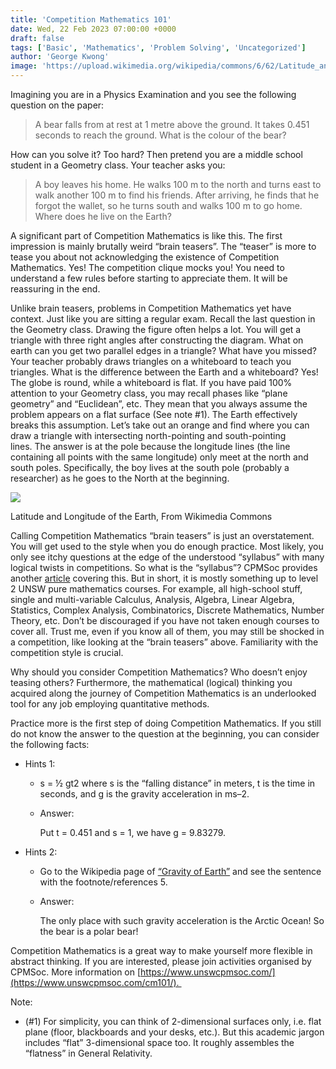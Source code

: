```yaml
---
title: 'Competition Mathematics 101'
date: Wed, 22 Feb 2023 07:00:00 +0000
draft: false
tags: ['Basic', 'Mathematics', 'Problem Solving', 'Uncategorized']
author: 'George Kwong'
image: 'https://upload.wikimedia.org/wikipedia/commons/6/62/Latitude_and_Longitude_of_the_Earth.svg'
---
```


Imagining you are in a Physics Examination and you see the following question on the paper:

<!--more-->

> A bear falls from at rest at 1 metre above the ground. It takes 0.451 seconds to reach the ground. What is the colour of the bear?

How can you solve it? Too hard? Then pretend you are a middle school student in a Geometry class. Your teacher asks you:

> A boy leaves his home. He walks 100 m to the north and turns east to walk another 100 m to find his friends. After arriving, he finds that he forgot the wallet, so he turns south and walks 100 m to go home. Where does he live on the Earth?

A significant part of Competition Mathematics is like this. The first impression is mainly brutally weird “brain teasers”. The “teaser” is more to tease you about not acknowledging the existence of Competition Mathematics. Yes! The competition clique mocks you! You need to understand a few rules before starting to appreciate them. It will be reassuring in the end.

Unlike brain teasers, problems in Competition Mathematics yet have context. Just like you are sitting a regular exam. Recall the last question in the Geometry class. Drawing the figure often helps a lot. You will get a triangle with three right angles after constructing the diagram. What on earth can you get two parallel edges in a triangle? What have you missed? Your teacher probably draws triangles on a whiteboard to teach you triangles. What is the difference between the Earth and a whiteboard? Yes! The globe is round, while a whiteboard is flat. If you have paid 100% attention to your Geometry class, you may recall phases like “plane geometry” and “Euclidean”, etc. They mean that you always assume the problem appears on a flat surface (See note #1). The Earth effectively breaks this assumption. Let’s take out an orange and find where you can draw a triangle with intersecting north-pointing and south-pointing lines. The answer is at the pole because the longitude lines (the line containing all points with the same longitude) only meet at the north and south poles. Specifically, the boy lives at the south pole (probably a researcher) as he goes to the North at the beginning. 

![](https://upload.wikimedia.org/wikipedia/commons/6/62/Latitude_and_Longitude_of_the_Earth.svg)

Latitude and Longitude of the Earth, From Wikimedia Commons

Calling Competition Mathematics “brain teasers” is just an overstatement. You will get used to the style when you do enough practice. Most likely, you only see itchy questions at the edge of the understood “syllabus” with many logical twists in competitions. So what is the “syllabus”? CPMSoc provides another [article](https://www.unswcpmsoc.com/cm101/) covering this. But in short, it is mostly something up to level 2 UNSW pure mathematics courses. For example, all high-school stuff, single and multi-variable Calculus, Analysis, Algebra, Linear Algebra, Statistics, Complex Analysis, Combinatorics, Discrete Mathematics, Number Theory, etc. Don’t be discouraged if you have not taken enough courses to cover all. Trust me, even if you know all of them, you may still be shocked in a competition, like looking at the “brain teasers” above. Familiarity with the competition style is crucial.

Why should you consider Competition Mathematics? Who doesn’t enjoy teasing others? Furthermore, the mathematical (logical) thinking you acquired along the journey of Competition Mathematics is an underlooked tool for any job employing quantitative methods.

Practice more is the first step of doing Competition Mathematics. If you still do not know the answer to the question at the beginning, you can consider the following facts:

*   Hints 1:
    *   s = ½ gt2 where s is the “falling distance” in meters, t is the time in seconds, and g is the gravity acceleration in ms–2.
        
    *   Answer:  
        
        Put t = 0.451 and s = 1, we have g = 9.83279.
        
*   Hints 2:
    *   Go to the Wikipedia page of [“Gravity of Earth”](https://web.archive.org/web/20230128014348/https://en.wikipedia.org/wiki/Gravity_of_Earth) and see the sentence with the footnote/references 5.
        
    *   Answer:  
        
        The only place with such gravity acceleration is the Arctic Ocean! So the bear is a polar bear!
        

Competition Mathematics is a great way to make yourself more flexible in abstract thinking. If you are interested, please join activities organised by CPMSoc. More information on [https://www.unswcpmsoc.com/](https://www.unswcpmsoc.com/cm101/). 

Note:

*   (#1) For simplicity, you can think of 2-dimensional surfaces only, i.e. flat plane (floor, blackboards and your desks, etc.). But this academic jargon includes “flat” 3-dimensional space too. It roughly assembles the “flatness” in General Relativity.